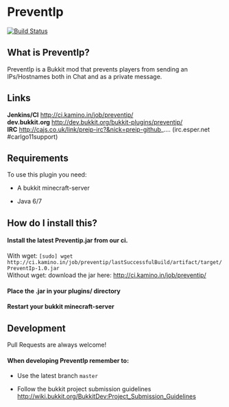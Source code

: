 PreventIp
=========
[![Build Status](https://travis-ci.org/Carlgo11/preventip.png?branch=master)](https://travis-ci.org/Carlgo11/preventip)
## What is PreventIp?

PreventIp is a Bukkit mod that prevents players from sending an IPs/Hostnames both in Chat and as a private message.<br>

## Links

**Jenkins/CI** http://ci.kamino.in/job/preventip/<br>
**dev.bukkit.org** http://dev.bukkit.org/bukkit-plugins/preventip/<br>
**IRC** http://cajs.co.uk/link/preip-irc?&nick=preip-github_.... (irc.esper.net #carlgo11support)<br>

## Requirements

To use this plugin you need:

* A bukkit minecraft-server

* Java 6/7

## How do I install this?

#### Install the latest Preventip.jar from our ci.<br>

With wget: `[sudo] wget http://ci.kamino.in/job/preventip/lastSuccessfulBuild/artifact/target/PreventIp-1.0.jar` <br>
Without wget: download the jar here: http://ci.kamino.in/job/preventip/<br>

#### Place the .jar in your plugins/ directory

#### Restart your bukkit minecraft-server

## Development

Pull Requests are always welcome!

#### When developing PreventIp remember to:

* Use the latest branch `master`

* Follow the bukkit project submission guidelines http://wiki.bukkit.org/BukkitDev:Project_Submission_Guidelines
